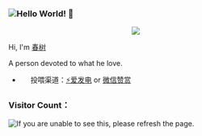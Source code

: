 ### ![Hello World!](https://glitch-art.vercel.app/api/simple?word={Hello%20World}) 👋
<div align="center" ><img order-radius="100px" src="https://cdn.jsdelivr.net/gh/NianBroken/NianBroken/WriteCodes.gif"/></div>

Hi, I'm [春树]()

A person devoted to what he love.
- <img src='https://github.com/user-attachments/assets/830f9d78-a85c-4d62-be5e-cc0af727eabe' width='16px' /> 投喂渠道：[⚡爱发电](https://afdian.com/a/chunshu) or [微信赞赏](https://github.com/521-baby/521-baby/blob/main/DONATE.md)</del>

### Visitor Count：
<img src="https://count.kjchmc.cn/get/@521-baby?theme=gelbooru" alt="If you are unable to see this, please refresh the page.">
